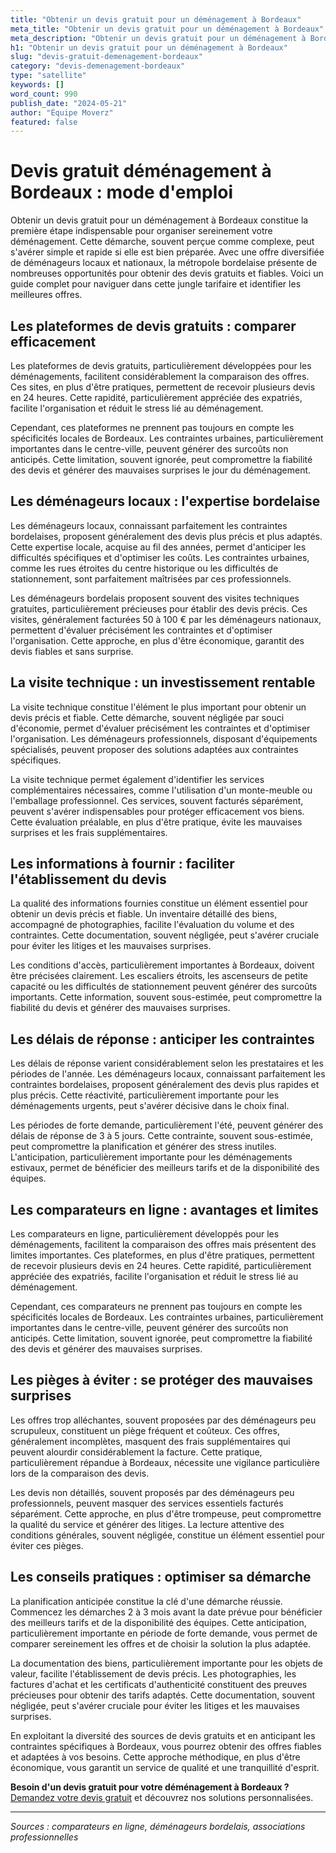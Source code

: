 ```yaml
---
title: "Obtenir un devis gratuit pour un déménagement à Bordeaux"
meta_title: "Obtenir un devis gratuit pour un déménagement à Bordeaux"
meta_description: "Obtenir un devis gratuit pour un déménagement à Bordeaux constitue la première étape indispensable pour organiser sereinement votre déménagement. Cett."
h1: "Obtenir un devis gratuit pour un déménagement à Bordeaux"
slug: "devis-gratuit-demenagement-bordeaux"
category: "devis-demenagement-bordeaux"
type: "satellite"
keywords: []
word_count: 990
publish_date: "2024-05-21"
author: "Équipe Moverz"
featured: false
---
```



# Devis gratuit déménagement à Bordeaux : mode d'emploi

Obtenir un devis gratuit pour un déménagement à Bordeaux constitue la première étape indispensable pour organiser sereinement votre déménagement. Cette démarche, souvent perçue comme complexe, peut s'avérer simple et rapide si elle est bien préparée. Avec une offre diversifiée de déménageurs locaux et nationaux, la métropole bordelaise présente de nombreuses opportunités pour obtenir des devis gratuits et fiables. Voici un guide complet pour naviguer dans cette jungle tarifaire et identifier les meilleures offres.

## Les plateformes de devis gratuits : comparer efficacement

Les plateformes de devis gratuits, particulièrement développées pour les déménagements, facilitent considérablement la comparaison des offres. Ces sites, en plus d'être pratiques, permettent de recevoir plusieurs devis en 24 heures. Cette rapidité, particulièrement appréciée des expatriés, facilite l'organisation et réduit le stress lié au déménagement.

Cependant, ces plateformes ne prennent pas toujours en compte les spécificités locales de Bordeaux. Les contraintes urbaines, particulièrement importantes dans le centre-ville, peuvent générer des surcoûts non anticipés. Cette limitation, souvent ignorée, peut compromettre la fiabilité des devis et générer des mauvaises surprises le jour du déménagement.

## Les déménageurs locaux : l'expertise bordelaise

Les déménageurs locaux, connaissant parfaitement les contraintes bordelaises, proposent généralement des devis plus précis et plus adaptés. Cette expertise locale, acquise au fil des années, permet d'anticiper les difficultés spécifiques et d'optimiser les coûts. Les contraintes urbaines, comme les rues étroites du centre historique ou les difficultés de stationnement, sont parfaitement maîtrisées par ces professionnels.

Les déménageurs bordelais proposent souvent des visites techniques gratuites, particulièrement précieuses pour établir des devis précis. Ces visites, généralement facturées 50 à 100 € par les déménageurs nationaux, permettent d'évaluer précisément les contraintes et d'optimiser l'organisation. Cette approche, en plus d'être économique, garantit des devis fiables et sans surprise.

## La visite technique : un investissement rentable

La visite technique constitue l'élément le plus important pour obtenir un devis précis et fiable. Cette démarche, souvent négligée par souci d'économie, permet d'évaluer précisément les contraintes et d'optimiser l'organisation. Les déménageurs professionnels, disposant d'équipements spécialisés, peuvent proposer des solutions adaptées aux contraintes spécifiques.

La visite technique permet également d'identifier les services complémentaires nécessaires, comme l'utilisation d'un monte-meuble ou l'emballage professionnel. Ces services, souvent facturés séparément, peuvent s'avérer indispensables pour protéger efficacement vos biens. Cette évaluation préalable, en plus d'être pratique, évite les mauvaises surprises et les frais supplémentaires.

## Les informations à fournir : faciliter l'établissement du devis

La qualité des informations fournies constitue un élément essentiel pour obtenir un devis précis et fiable. Un inventaire détaillé des biens, accompagné de photographies, facilite l'évaluation du volume et des contraintes. Cette documentation, souvent négligée, peut s'avérer cruciale pour éviter les litiges et les mauvaises surprises.

Les conditions d'accès, particulièrement importantes à Bordeaux, doivent être précisées clairement. Les escaliers étroits, les ascenseurs de petite capacité ou les difficultés de stationnement peuvent générer des surcoûts importants. Cette information, souvent sous-estimée, peut compromettre la fiabilité du devis et générer des mauvaises surprises.

## Les délais de réponse : anticiper les contraintes

Les délais de réponse varient considérablement selon les prestataires et les périodes de l'année. Les déménageurs locaux, connaissant parfaitement les contraintes bordelaises, proposent généralement des devis plus rapides et plus précis. Cette réactivité, particulièrement importante pour les déménagements urgents, peut s'avérer décisive dans le choix final.

Les périodes de forte demande, particulièrement l'été, peuvent générer des délais de réponse de 3 à 5 jours. Cette contrainte, souvent sous-estimée, peut compromettre la planification et générer des stress inutiles. L'anticipation, particulièrement importante pour les déménagements estivaux, permet de bénéficier des meilleurs tarifs et de la disponibilité des équipes.

## Les comparateurs en ligne : avantages et limites

Les comparateurs en ligne, particulièrement développés pour les déménagements, facilitent la comparaison des offres mais présentent des limites importantes. Ces plateformes, en plus d'être pratiques, permettent de recevoir plusieurs devis en 24 heures. Cette rapidité, particulièrement appréciée des expatriés, facilite l'organisation et réduit le stress lié au déménagement.

Cependant, ces comparateurs ne prennent pas toujours en compte les spécificités locales de Bordeaux. Les contraintes urbaines, particulièrement importantes dans le centre-ville, peuvent générer des surcoûts non anticipés. Cette limitation, souvent ignorée, peut compromettre la fiabilité des devis et générer des mauvaises surprises.

## Les pièges à éviter : se protéger des mauvaises surprises

Les offres trop alléchantes, souvent proposées par des déménageurs peu scrupuleux, constituent un piège fréquent et coûteux. Ces offres, généralement incomplètes, masquent des frais supplémentaires qui peuvent alourdir considérablement la facture. Cette pratique, particulièrement répandue à Bordeaux, nécessite une vigilance particulière lors de la comparaison des devis.

Les devis non détaillés, souvent proposés par des déménageurs peu professionnels, peuvent masquer des services essentiels facturés séparément. Cette approche, en plus d'être trompeuse, peut compromettre la qualité du service et générer des litiges. La lecture attentive des conditions générales, souvent négligée, constitue un élément essentiel pour éviter ces pièges.

## Les conseils pratiques : optimiser sa démarche

La planification anticipée constitue la clé d'une démarche réussie. Commencez les démarches 2 à 3 mois avant la date prévue pour bénéficier des meilleurs tarifs et de la disponibilité des équipes. Cette anticipation, particulièrement importante en période de forte demande, vous permet de comparer sereinement les offres et de choisir la solution la plus adaptée.

La documentation des biens, particulièrement importante pour les objets de valeur, facilite l'établissement de devis précis. Les photographies, les factures d'achat et les certificats d'authenticité constituent des preuves précieuses pour obtenir des tarifs adaptés. Cette documentation, souvent négligée, peut s'avérer cruciale pour éviter les litiges et les mauvaises surprises.

En exploitant la diversité des sources de devis gratuits et en anticipant les contraintes spécifiques à Bordeaux, vous pourrez obtenir des offres fiables et adaptées à vos besoins. Cette approche méthodique, en plus d'être économique, vous garantit un service de qualité et une tranquillité d'esprit.

**Besoin d'un devis gratuit pour votre déménagement à Bordeaux ?** [Demandez votre devis gratuit](https://moverz-bordeaux.fr/devis) et découvrez nos solutions personnalisées.

---

*Sources : comparateurs en ligne, déménageurs bordelais, associations professionnelles*
